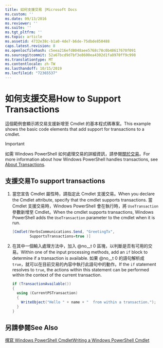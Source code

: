 ```yaml
---
title: 如何支援交易 |Microsoft Docs
ms.custom: ''
ms.date: 09/13/2016
ms.reviewer: ''
ms.suite: ''
ms.tgt_pltfrm: ''
ms.topic: article
ms.assetid: 4732e38c-b1a0-4de7-b6de-75dbde850488
caps.latest.revision: 8
ms.openlocfilehash: c5eea216efd8048aee5768c78c0b48617670f091
ms.sourcegitcommit: 52a67bcd9d7bf3e8600ea4302d1fa8970ff9c998
ms.translationtype: MT
ms.contentlocale: zh-TW
ms.lasthandoff: 10/15/2019
ms.locfileid: "72365537"
---
```

# <a name="how-to-support-transactions"></a><span data-ttu-id="cb239-102">如何支援交易</span><span class="sxs-lookup"><span data-stu-id="cb239-102">How to Support Transactions</span></span>

<span data-ttu-id="cb239-103">這個範例會顯示將交易支援新增至 Cmdlet 的基本程式碼專案。</span><span class="sxs-lookup"><span data-stu-id="cb239-103">This example shows the basic code elements that add support for transactions to a cmdlet.</span></span>

> [!IMPORTANT]
> <span data-ttu-id="cb239-104">如需 Windows PowerShell 如何處理交易的詳細資訊，請參閱[關於交易][about_Transactions]。</span><span class="sxs-lookup"><span data-stu-id="cb239-104">For more information about how Windows PowerShell handles transactions, see [About Transactions][about_Transactions].</span></span>

## <a name="to-support-transactions"></a><span data-ttu-id="cb239-105">支援交易</span><span class="sxs-lookup"><span data-stu-id="cb239-105">To support transactions</span></span>

1. <span data-ttu-id="cb239-106">當您宣告 Cmdlet 屬性時，請指定此 Cmdlet 支援交易。</span><span class="sxs-lookup"><span data-stu-id="cb239-106">When you declare the Cmdlet attribute, specify that the cmdlet supports transactions.</span></span>
   <span data-ttu-id="cb239-107">當 Cmdlet 支援交易時，Windows PowerShell 會在執行時，將 `UseTransaction` 參數新增至 Cmdlet。</span><span class="sxs-lookup"><span data-stu-id="cb239-107">When the cmdlet supports transactions, Windows PowerShell adds the `UseTransaction` parameter to the cmdlet when it is run.</span></span>

    ```csharp
    [Cmdlet(VerbsCommunications.Send, "GreetingTx",
            SupportsTransactions=true )]
    ```

2. <span data-ttu-id="cb239-108">在其中一個輸入處理方法中，加入 @no__t 0 區塊，以判斷是否有可用的交易。</span><span class="sxs-lookup"><span data-stu-id="cb239-108">Within one of the input processing methods, add an `if` block to determine if a transaction is available.</span></span>
   <span data-ttu-id="cb239-109">如果 @no__t 0 的語句解析成 `true`，就可以在目前交易的內容中執行此語句中的動作。</span><span class="sxs-lookup"><span data-stu-id="cb239-109">If the `if` statement resolves to `true`, the actions within this statement can be performed within the context of the current transaction.</span></span>

    ```csharp
    if (TransactionAvailable())
    {
      using (CurrentPSTransaction)
      {
        WriteObject("Hello " + name + "  from within a transaction.");
      }
    }
    ```

## <a name="see-also"></a><span data-ttu-id="cb239-110">另請參閱</span><span class="sxs-lookup"><span data-stu-id="cb239-110">See Also</span></span>

[<span data-ttu-id="cb239-111">撰寫 Windows PowerShell Cmdlet</span><span class="sxs-lookup"><span data-stu-id="cb239-111">Writing a Windows PowerShell Cmdlet</span></span>](./writing-a-windows-powershell-cmdlet.md)

<!-- External URLs -->

[about_Transactions]: /powershell/module/Microsoft.PowerShell.Core/About/about_Transactions
